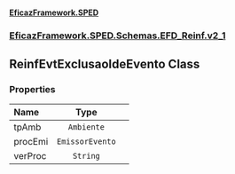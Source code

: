 #### [EficazFramework.SPED](EficazFrameworkSPED.md 'EficazFramework SPED')
### [EficazFramework.SPED.Schemas.EFD_Reinf.v2_1](EficazFramework.SPED.Schemas.EFD_Reinf.v2_1.md 'EficazFramework.SPED.Schemas.EFD_Reinf.v2_1')

## ReinfEvtExclusaoIdeEvento Class
### Properties

| Name | Type | |
| :--- | :---: | :--- |
| tpAmb | `Ambiente` |  |
| procEmi | `EmissorEvento` |  |
| verProc | `String` |  |
